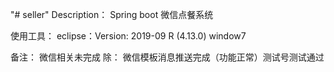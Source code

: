 "# seller" 
Description：
	Spring boot 微信点餐系统


使用工具：
	eclipse：Version: 2019-09 R (4.13.0)
	window7
	
	
备注：
	微信相关未完成
	除：
		微信模板消息推送完成（功能正常）测试号测试通过
